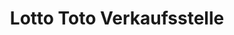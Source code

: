 ---
title: "Lotto Toto Verkaufsstelle"
url: /bad-nenndorf/lotto-toto-verkaufsstelle/
shop: Schreibwaren
---
